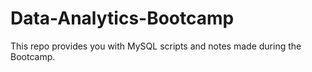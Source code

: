 # Data-Analytics-Bootcamp
This repo provides you with MySQL scripts and notes made during the Bootcamp.
